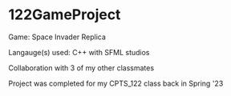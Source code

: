 # 122GameProject
Game: Space Invader Replica

Langauge(s) used: C++ with SFML studios

Collaboration with 3 of my other classmates

Project was completed for my CPTS_122 class back in Spring '23
